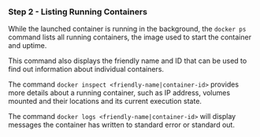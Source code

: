 ### Step 2 - Listing Running Containers

While the launched container is running in the background, the `docker ps` command lists all running containers, the image used to start the container and uptime.

This command also displays the friendly name and ID that can be used to find out information about individual containers.

The command `docker inspect <friendly-name|container-id>` provides more details about a running container, such as IP address, volumes mounted and their locations and its current execution state.

The command `docker logs <friendly-name|container-id>` will display messages the container has written to standard error or standard out.
